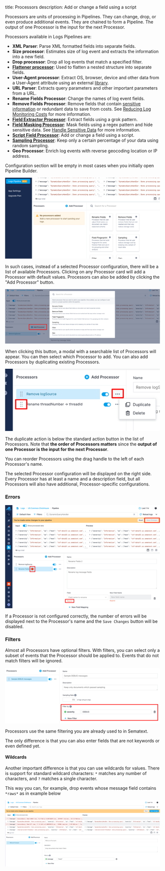 title: Processors
description: Add or change a field using a script

Processors are units of processing in Pipelines. They can change, drop, or even produce additional events. They are chained to form a Pipeline. The output of one Processor is the input for the next Processor.

Processors available in Logs Pipelines are:

- **XML Parser**: Parse XML formatted fields into separate fields.
- **Size processor**: Estimates size of log event and extracts the information into a new field.
- **Drop processor**: Drop all log events that match a specified filter.
- [**Flattener processor**](../logs/flattener-processor): Used to flatten a nested structure into separate fields.
- **User-Agent processor**: Extract OS, browser, device and other data from a User-Agent attribute using an external [library](https://yauaa.basjes.nl/expect/fieldvalues/).
- **URL Parser**: Extracts query parameters and other important parameters from a URL.
- **Rename Fields Processor**: Change the names of log event fields.
- **Remove Fields Processor**: Remove fields that contain [sensitive information](../logs/handle-sensitive-data-with-pipelines) or redundant data to save from costs. See [Reducing Log Monitoring Costs](../logs/reduce-costs-with-pipelines) for more information.
- [**Field Extractor Processor**](../logs/field-extractor-processor): Extract fields using a grok pattern.
- [**Field Masking Processor**](../logs/field-masking-processor): Mask fields using a regex pattern and hide sensitive data. See [Handle Sensitive Data](../logs/handle-sensitive-data-with-pipelines) for more information.
- [**Script Field Processor**](../logs/script-field-processor): Add or change a field using a script.
- [**Sampling Processor**](../logs/sampling-processor): Keep only a certain percentage of your data using random sampling.
- **Geo Processor**: Enrich log events with reverse geocoding location or IP address.

Configuration section will be empty in most cases when you initially open Pipeline Builder.

![Empty Pipeline](../images/logs/pipelines/empty-pipeline.png)

In such cases, instead of a selected Processor configuration, there will be a list of available Processors. Clicking on any Processor card will add a Processor with default values. Processors can also be added by clicking the "Add Processor" button.

![Add Processor](../images/logs/pipelines/add-processor.png)

When clicking this button, a modal with a searchable list of Processors will appear. You can then select which Processor to add.
You can also add Processors by duplicating existing Processors.

![Processor Actions](../images/logs/pipelines/processor-actions.png)

The duplicate action is below the standard action button in the list of Processors. Note that **the order of Processors matters** since the **output of one Processor is the input for the next Processor**. 

You can reorder Processors using the drag handle to the left of each Processor's name.

The selected Processor configuration will be displayed on the right side. Every Processor has at least a name and a description field, but all Processors will also have additional, Processor-specific configurations.

### Errors
![Processor Errors](../images/logs/pipelines/processor-errors.png)

If a Processor is not configured correctly, the number of errors will be displayed next to the Processor's name and the `Save Changes` button will be disabled.

### Filters
Almost all Processors have optional filters. With filters, you can select only a subset of events that the Processor should be applied to. Events that do not match filters will be ignored.

![Processor Filters](../images/logs/pipelines/processor-filters.png)

Processors use the same filtering you are already used to in Sematext. 

The only difference is that you can also enter fields that are not keywords or even defined yet. 

#### Wildcards
Another important difference is that you can use wildcards for values. There is support for standard wildcard characters: `*` matches any number of characters, and `?` matches a single character.

This way you can, for example, drop events whose message field contains `*raws*` as in example below

![Wildcards_Filtering](../images/logs/pipelines/wildcards-filtering.png)
